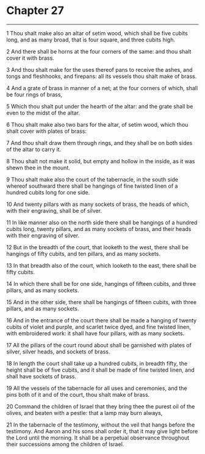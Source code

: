 # Chapter 27

***

1 Thou shalt make also an altar of setim wood, which shall be five cubits long, and as many broad, that is four square, and three cubits high.

2 And there shall be horns at the four corners of the same: and thou shalt cover it with brass.

3 And thou shalt make for the uses thereof pans to receive the ashes, and tongs and fleshhooks, and firepans: all its vessels thou shalt make of brass.

4 And a grate of brass in manner of a net; at the four corners of which, shall be four rings of brass,

5 Which thou shalt put under the hearth of the altar: and the grate shall be even to the midst of the altar.

6 Thou shalt make also two bars for the altar, of setim wood, which thou shalt cover with plates of brass:

7 And thou shalt draw them through rings, and they shall be on both sides of the altar to carry it.

8 Thou shalt not make it solid, but empty and hollow in the inside, as it was shewn thee in the mount.

9 Thou shalt make also the court of the tabernacle, in the south side whereof southward there shall be hangings of fine twisted linen of a hundred cubits long for one side.

10 And twenty pillars with as many sockets of brass, the heads of which, with their engraving, shall be of silver.

11 In like manner also on the north side there shall be hangings of a hundred cubits long, twenty pillars, and as many sockets of brass, and their heads with their engraving of silver.

12 But in the breadth of the court, that looketh to the west, there shall be hangings of fifty cubits, and ten pillars, and as many sockets.

13 In that breadth also of the court, which looketh to the east, there shall be fifty cubits.

14 In which there shall be for one side, hangings of fifteen cubits, and three pillars, and as many sockets.

15 And in the other side, there shall be hangings of fifteen cubits, with three pillars, and as many sockets.

16 And in the entrance of the court there shall be made a hanging of twenty cubits of violet and purple, and scarlet twice dyed, and fine twisted linen, with embroidered work: it shall have four pillars, with as many sockets.

17 All the pillars of the court round about shall be garnished with plates of silver, silver heads, and sockets of brass.

18 In length the court shall take up a hundred cubits, in breadth fifty, the height shall be of five cubits, and it shall be made of fine twisted linen, and shall have sockets of brass.

19 All the vessels of the tabernacle for all uses and ceremonies, and the pins both of it and of the court, thou shalt make of brass.

20 Command the children of Israel that they bring thee the purest oil of the olives, and beaten with a pestle: that a lamp may burn always,

21 In the tabernacle of the testimony, without the veil that hangs before the testimony. And Aaron and his sons shall order it, that it may give light before the Lord until the morning. It shall be a perpetual observance throughout their successions among the children of Israel.

